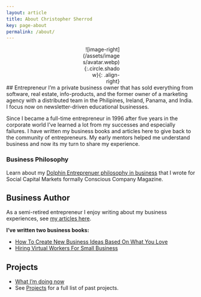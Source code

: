 ```yaml
---
layout: article
title: About Christopher Sherrod
key: page-about
permalink: /about/
---
```

<div style="width:20%; margin:0 auto;" align="right" markdown="1">
![image-right](/assets/images/avatar.webp){:.circle.shadow}{: .align-right}
</div>
## Entrepreneur
I’m a private business owner that has sold everything from software, real estate, info-products, and the former owner of a marketing agency with a distributed team in the Philipines, Ireland, Panama, and India. I focus now on newsletter-driven educational businesses.

Since I became a full-time entrepreneur in 1996 after five years in the corporate world I’ve learned a lot from my successes and especially failures. I have written my business books and articles here to give back to the community of entrepreneurs. My early mentors helped me understand business and now its my turn to share my experience.

### Business Philosophy
Learn about my [Dolphin Entreprenuer philosophy in business](https://socapglobal.com/2017/08/forget-shark-tank-dolphin-entrepreneur-instead/) that I wrote for Social Capital Markets formally Conscious Company Magazine.

## Business Author
As a semi-retired entrepreneur I enjoy writing about my business experiences, see [my articles here](https://christophersherrod.com/archive/).

**I’ve written two business books:**
- [How To Create New Business Ideas Based On What You Love](https://amzn.to/3oZlRrW)
- [Hiring Virtual Workers For Small Business](https://amzn.to/2FvAxx9)

## Projects
- [What I’m doing now](https://christophersherrod.com/now/)
- See [Projects](https://christophersherrod.com/projects) for a full list of past projects.